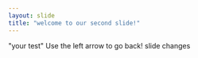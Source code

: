 ```yaml
---
layout: slide
title: "welcome to our second slide!"
---
```

"your test"
Use the left arrow to go back!
slide changes
